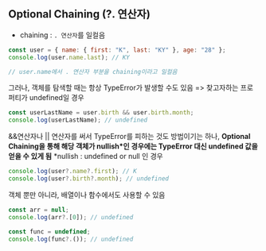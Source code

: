 ## Optional Chaining (?. 연산자)

- chaining : `. 연산자`를 일컬음

```js
const user = { name: { first: "K", last: "KY" }, age: "28" };
console.log(user.name.last); // KY

// user.name에서 . 연산자 부분을 chaining이라고 일컬음
```

그러나, 객체를 탐색할 때는 항상 TypeError가 발생할 수도 있음
=> 찾고자하는 프로퍼티가 undefined일 경우

```js
const userLastName = user.birth && user.birth.month;
console.log(userLastName); // undefined
```

&&연산자나 || 연산자를 써서 TypeError를 피하는 것도 방법이기는 하나, **Optional Chaining을 통해 해당 객체가 nullish\*인 경우에는 TypeError 대신 undefined 값을 얻을 수 있게 됨**
\*nullish : undefined or null 인 경우

```js
console.log(user?.name?.first); // K
console.log(user?.birth?.month); // undefined
```

객체 뿐만 아니라, 배열이나 함수에서도 사용할 수 있음

```js
const arr = null;
console.log(arr?.[0]); // undefined

const func = undefined;
console.log(func?.()); // undefined
```
